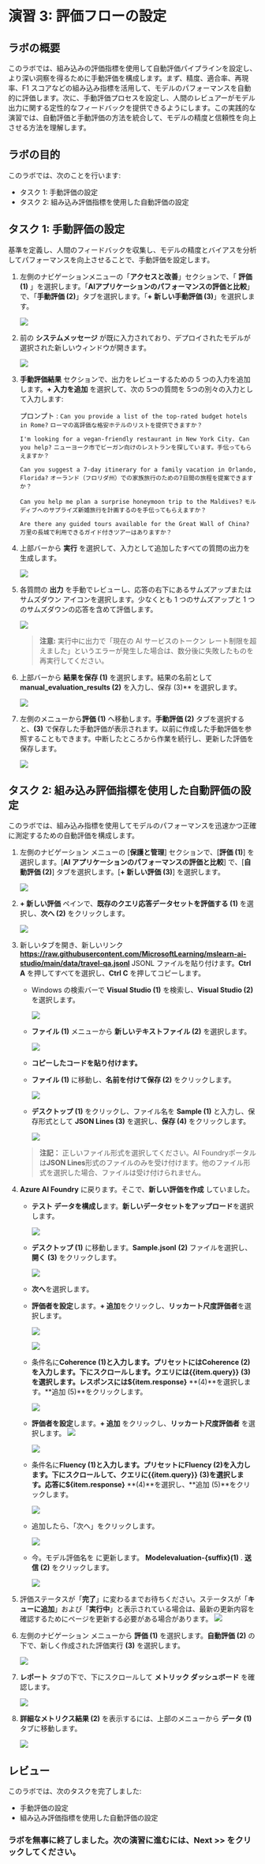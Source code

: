 # 演習 3: 評価フローの設定

## ラボの概要
このラボでは、組み込みの評価指標を使用して自動評価パイプラインを設定し、より深い洞察を得るために手動評価を構成します。まず、精度、適合率、再現率、F1 スコアなどの組み込み指標を活用して、モデルのパフォーマンスを自動的に評価します。次に、手動評価プロセスを設定し、人間のレビュアーがモデル出力に関する定性的なフィードバックを提供できるようにします。この実践的な演習では、自動評価と手動評価の方法を統合して、モデルの精度と信頼性を向上させる方法を理解します。

## ラボの目的
このラボでは、次のことを行います:
- タスク 1: 手動評価の設定
- タスク 2: 組み込み評価指標を使用した自動評価の設定

## タスク 1: 手動評価の設定

基準を定義し、人間のフィードバックを収集し、モデルの精度とバイアスを分析してパフォーマンスを向上させることで、手動評価を設定します。

1. 左側のナビゲーションメニューの「**アクセスと改善**」セクションで、「 **評価 (1)** 」を選択します。「**AIアプリケーションのパフォーマンスの評価と比較**」で、「**手動評価 (2)**」タブを選択します。「**+ 新しい手動評価 (3)**」を選択します。

   ![](./media/evaluation-1a-1.png)

2. 前の **システムメッセージ** が既に入力されており、デプロイされたモデルが選択された新しいウィンドウが開きます。

   ![](./media/d50.png)

3. **手動評価結果** セクションで、出力をレビューするための 5 つの入力を追加します。**+ 入力を追加** を選択して、次の 5つの質問を 5つの別々の入力として入力します:

   プロンプト : 
   `Can you provide a list of the top-rated budget hotels in Rome?`
   `ローマの高評価な格安ホテルのリストを提供できますか？`

   `I'm looking for a vegan-friendly restaurant in New York City. Can you help?`
   `ニューヨーク市でビーガン向けのレストランを探しています。手伝ってもらえますか？`

   `Can you suggest a 7-day itinerary for a family vacation in Orlando, Florida?`
   `オーランド（フロリダ州）での家族旅行のための7日間の旅程を提案できますか？`

   `Can you help me plan a surprise honeymoon trip to the Maldives?`
   `モルディブへのサプライズ新婚旅行を計画するのを手伝ってもらえますか？`

   `Are there any guided tours available for the Great Wall of China?`
   `万里の長城で利用できるガイド付きツアーはありますか？`

5. 上部バーから **実行** を選択して、入力として追加したすべての質問の出力を生成します。

    ![](./media/image-20.png)

6. 各質問の **出力** を手動でレビューし、応答の右下にあるサムズアップまたはサムズダウン アイコンを選択します。少なくとも 1 つのサムズアップと 1 つのサムズダウンの応答を含めて評価します。

   ![](./media/d51.png)

   > **注意:** 実行中に出力で「現在の AI サービスのトークン レート制限を超えました」というエラーが発生した場合は、数分後に失敗したものを再実行してください。

7. 上部バーから **結果を保存 (1)** を選択します。結果の名前として **manual_evaluation_results (2)** を入力し、保存 (3)** を選択します。

   ![](./media/gpt-4-demo18.png)
   
8. 左側のメニューから**評価 (1)** へ移動します。**手動評価 (2)** タブを選択すると、**(3)** で保存した手動評価が表示されます。以前に作成した手動評価を参照することもできます。中断したところから作業を続行し、更新した評価を保存します。

   ![](./media/manual-1.png)

## タスク 2: 組み込み評価指標を使用した自動評価の設定

このラボでは、組み込み指標を使用してモデルのパフォーマンスを迅速かつ正確に測定するための自動評価を構成します。

1. 左側のナビゲーション メニューの [**保護と管理**] セクションで、[**評価 (1)**] を選択します。[**AI アプリケーションのパフォーマンスの評価と比較**] で、[**自動評価 (2)**] タブを選択します。[**+ 新しい評価 (3)**] を選択します。

   ![](./media/pg20ex3t1.png)

2. **+ 新しい評価** ペインで、**既存のクエリ応答データセットを評価する (1)** を選択し、**次へ (2)** をクリックします。

   ![](./media/evsnsdn2-1.png)

3. 新しいタブを開き、新しいリンク **https://raw.githubusercontent.com/MicrosoftLearning/mslearn-ai-studio/main/data/travel-qa.jsonl** JSONL ファイルを貼り付けます。**Ctrl A** を押してすべてを選択し、**Ctrl C** を押してコピーします。
  
    - Windows の検索バーで **Visual Studio (1)** を検索し、**Visual Studio (2)** を選択します。

       ![](./media/vsc.png)

    - **ファイル (1)** メニューから **新しいテキストファイル (2)** を選択します。 

       ![](./media/d8.png)

    - **コピーしたコードを貼り付けます。**

    - **ファイル (1)** に移動し、**名前を付けて保存 (2)** をクリックします。    

       ![](./media/d9.png)    

    - **デスクトップ (1)** をクリックし、ファイル名を **Sample (1)** と入力し、保存形式として **JSON Lines (3)** を選択し、**保存 (4)** をクリックします。

       ![](./media/d10.png)

   > **注記：** 正しいファイル形式を選択してください。AI Foundryポータルは**JSON Lines**形式のファイルのみを受け付けます。他のファイル形式を選択した場合、ファイルは受け付けられません。
      

1. **Azure AI Foundry** に戻ります。そこで、**新しい評価を作成** していました。
   
    - **テスト データを構成し**ます。**新しいデータセットをアップロード**を選択します。
  
         ![](./media/uplddata.png)

    - **デスクトップ (1)** に移動します。**Sample.jsonl** **(2)** ファイルを選択し、**開く** **(3)** をクリックします。

         ![](./media/dex30.png)   

    - **次へ**を選択します。 

    - **評価者を設定**します。**+ 追加**をクリックし、**リッカート尺度評価者**を選択します。
      
        ![](./media/addecallas.png)
      
        ![](./media/linksss.png)
      
    - 条件名に**Coherence (1)**と入力します。プリセットには**Coherence (2)**を入力します。下にスクロールします。クエリには**{{item.query}}** **(3)**を選択します。レスポンスには**${item.response}** **(4)**を選択します。**追加 (5)**をクリックします。

         ![](./media/pg20t2-1.png)

    - **評価者を設定**します。**+ 追加** をクリックし、**リッカート尺度評価者** を選択します。
         ![](./media/addecallas-1.png)
      
         ![](./media/linksss.png)

    - 条件名に**Fluency (1)**と入力します。プリセットに**Fluency (2)**を入力します。下にスクロールして、クエリに**{{item.query}}** **(3)**を選択します。応答に**${item.response}** **(4)**を選択し、**追加 (5)**をクリックします。

         ![](./media/pg20t2-2.png)

    - 追加したら、「次へ」をクリックします。
      
         ![](./media/addededddd-1.png)

   - 今。モデル評価名を に更新します。  **Modelevaluation-{suffix}(1)** . **送信 (2)** をクリックします。
     
        ![](./media/submiteeddd-1.png)
        
1. 評価ステータスが「**完了**」に変わるまでお待ちください。ステータスが「**キューに追加**」および「**実行中**」と表示されている場合は、最新の更新内容を確認するためにページを更新する必要がある場合があります。
   ![](./media/refreshhhh-1.png)

1. 左側のナビゲーション メニューから **評価 (1)** を選択します。**自動評価 (2)** の下で、新しく作成された評価実行 **(3)** を選択します。
   
   ![](./media/dex34-1.png)

1. **レポート** タブの下で、下にスクロールして **メトリック ダッシュボード** を確認します。

    ![](./media/metricdatass.png)

1. **詳細なメトリクス結果 (2)** を表示するには、上部のメニューから **データ (1)** タブに移動します。    

    ![](./media/passseddd.png)

## レビュー
このラボでは、次のタスクを完了しました:
- 手動評価の設定
- 組み込み評価指標を使用した自動評価の設定

### ラボを無事に終了しました。次の演習に進むには、**Next >>** をクリックしてください。
